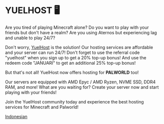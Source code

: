# YUELHOST 🖥️

Are you tired of playing Minecraft alone? Do you want to play with your friends but don't have a realm? Are you using Aternos but experiencing lag and unable to play 24/7?

Don't worry, [YuelHost](https://yuelhost.com/invite/FireRashkar) is the solution! Our hosting services are affordable and your server can run 24/7! Don't forget to use the referral code "yuelhost" when you sign up to get a 20% top-up bonus! And use the redeem code "JANUARI" to get an additional 25% top-up bonus!

But that's not all! YuelHost now offers hosting for **PALWORLD** too!

Our servers are equipped with AMD Epyc / AMD Ryzen, NVME SSD, DDR4 RAM, and more! What are you waiting for? Create your server now and start playing with your friends!

Join the YuelHost community today and experience the best hosting services for Minecraft and Palworld!

[Indonesian](https://github.com/Catalyst-Serendipity/.github/blob/main/profile/partners/YH-IND.md)
